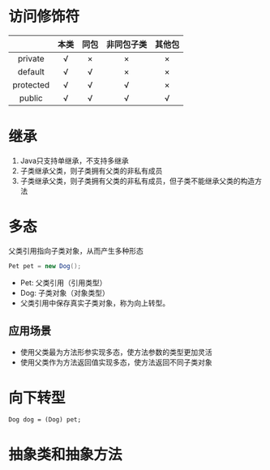 # 访问修饰符
|    | 本类| 同包| 非同包子类| 其他包|
|:---:|:---:|:---:|:---:|:---:|
| private | √ | × | × | × |
| default | √ | √ | × | × |
| protected | √ | √ | √ | × |
| public | √ | √ | √ | √ |

# 继承
1. Java只支持单继承，不支持多继承
2. 子类继承父类，则子类拥有父类的非私有成员
3. 子类继承父类，则子类拥有父类的非私有成员，但子类不能继承父类的构造方法   

# 多态
父类引用指向子类对象，从而产生多种形态
```java
Pet pet = new Dog();
```
- Pet: 父类引用（引用类型）
- Dog: 子类对象（对象类型）
- 父类引用中保存真实子类对象，称为向上转型。

## 应用场景
- 使用父类最为方法形参实现多态，使方法参数的类型更加灵活
- 使用父类作为方法返回值实现多态，使方法返回不同子类对象

# 向下转型
```
Dog dog = (Dog) pet;
```

# 抽象类和抽象方法
